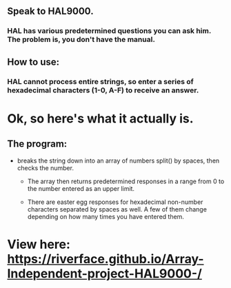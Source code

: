## Speak to HAL9000.

### HAL has various predetermined questions you can ask him. The problem is, you don't have the manual.

## How to use:
### HAL cannot process entire strings, so enter a series of hexadecimal characters (1-0, A-F) to receive an answer.

# Ok, so here's what it actually is.

## The program:
* breaks the string down into an array of numbers split() by spaces, then checks the number.
  * The array then returns predetermined responses in a range from 0 to the number entered as an upper limit.

  * There are easter egg responses for hexadecimal non-number characters separated by spaces as well. A few of them change depending on how many times you have entered them.

# View here: https://riverface.github.io/Array-Independent-project-HAL9000-/
